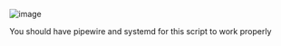 ![image](https://user-images.githubusercontent.com/51455723/189505672-57192791-e7a8-4294-af9a-a33303a8053f.png)

You should have pipewire and systemd for this script to work properly
